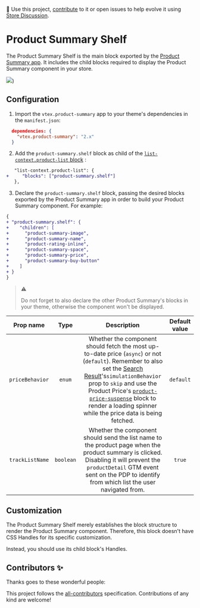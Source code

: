 📢 Use this project, [contribute](https://github.com/vtex-apps/product-summary/blob/master/docs/ProductSummaryShelf.md) to it or open issues to help evolve it using [Store Discussion](https://github.com/vtex-apps/store-discussion).

# Product Summary Shelf

The Product Summary Shelf is the main block exported by the [Product Summary app](https://developers.vtex.com/vtex-developer-docs/docs/vtex-product-summary). It includes the child blocks required to display the Product Summary component in your store.

![](https://user-images.githubusercontent.com/40380674/96649443-7d21d480-1307-11eb-9100-534fa9e70ca6.png))

## Configuration

1. Import the `vtex.product-summary` app to your theme's dependencies in the `manifest.json`:

```json
  dependencies: {
    "vtex.product-summary": "2.x"
  }
```

2. Add the `product-summary.shelf` block as child of the [`list-context.product-list` block](https://developers.vtex.com/vtex-developer-docs/docs/vtex-product-summary-productsummarylist#product-list-block) :

```diff
   "list-context.product-list": {
+     "blocks": ["product-summary.shelf"]
   },
```

3. Declare the `product-summary.shelf` block, passing the desired blocks exported by the Product Summary app in order to build your Product Summary component. For example:

```diff
{
+ "product-summary.shelf": {
+    "children": [
+      "product-summary-image",
+      "product-summary-name",
+      "product-rating-inline",
+      "product-summary-space",
+      "product-summary-price",
+      "product-summary-buy-button"
+    ]
+ }
}
```

> ⚠️ 
> 
> Do not forget to also declare the other Product Summary's blocks in your theme, otherwise the component won't be displayed. 

| Prop name        | Type          | Description                | Default value  |
| :--------------: | :---------: | :--------------------------: | :------------: |
| `priceBehavior` | `enum` | Whether the component should fetch the most up-to-date price (`async`) or not (`default`). Remember to also set the [Search Result](https://vtex.io/docs/components/content-blocks/vtex.search-result@3.79.1/#configuration)'s`simulationBehavior` prop to `skip` and use the Product Price's [`product-price-suspense`](https://github.com/vtex-apps/product-price/blob/master/docs/README.md) block to render a loading spinner while the price data is being fetched. | `default` |
| `trackListName` | `boolean` | Whether the component should send the list name to the product page when the product summary is clicked. Disabling it will prevent the `productDetail` GTM event sent on the PDP to identify from which list the user navigated from. | `true` |

## Customization

The Product Summary Shelf merely establishes the block structure to render the Product Summary component. Therefore, this block doesn't have CSS Handles for its specific customization.

Instead, you should use its child block's Handles.

<!-- DOCS-IGNORE:start -->

## Contributors ✨

Thanks goes to these wonderful people:

<!-- ALL-CONTRIBUTORS-LIST:START - Do not remove or modify this section -->
<!-- prettier-ignore-start -->
<!-- markdownlint-disable -->
<!-- markdownlint-enable -->
<!-- prettier-ignore-end -->
<!-- ALL-CONTRIBUTORS-LIST:END -->

This project follows the [all-contributors](https://github.com/all-contributors/all-contributors) specification. Contributions of any kind are welcome!

<!-- DOCS-IGNORE:end -->


